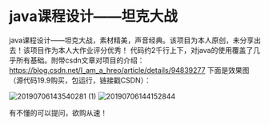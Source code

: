 # java课程设计——坦克大战
java课程设计——坦克大战，素材精美，声音经典。该项目为本人原创，未分享出去！该项目作为本人大作业评分优秀！
代码约2千行上下，对java的使用覆盖了几乎所有基础。附带csdn文章对项目的介绍：https://blog.csdn.net/I_am_a_hreo/article/details/94839277
下面是效果图（源代码19.9购买，包运行，链接戳CSDN）：

![20190706143540281 (1)](https://user-images.githubusercontent.com/44128354/166886011-b822df35-b8fa-4ee2-983e-b6c3216089d2.gif)
![20190706144152844](https://user-images.githubusercontent.com/44128354/166886068-b9441212-58fb-4f1c-a4e7-c702c8c83f3f.gif)

有不懂的可以提问，欲购从速！
